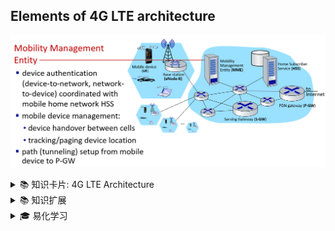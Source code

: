 ## Elements of 4G LTE architecture

![图片_1_1](images_LTE/page_1_img_1.png)

<details>
<summary>📚 知识卡片: 4G LTE Architecture</summary>

**解释**: 4G LTE架构是移动通信系统的框架，包括核心网、基站和用户设备等组件。

**示例**: 当你使用手机上网时，信号通过基站传输到核心网，再连接到互联网。

**有趣事实**: 4G LTE的下载速度比3G快很多，可以达到100Mbps以上。
</details>

<details>
<summary>📚 知识扩展</summary>

4G LTE（Long Term Evolution）是第四代移动通信技术，旨在提供更快的数据传输速度和更低的延迟。它由多个关键组件组成，包括eNodeB（基站）、MME（移动管理实体）、SGW（服务网关）和PGW（分组数据网关）。这些组件协同工作，确保用户设备能够高效地连接到互联网。
</details>

<details>
<summary>🎓 易化学习</summary>

想象一下，4G LTE就像一条高速公路，你的手机是汽车。基站（eNodeB）是高速公路的入口和出口，负责处理进出的信号。移动管理实体（MME）相当于交通指挥中心，管理车辆的行驶路线。服务网关（SGW）和分组数据网关（PGW）则像收费站，确保数据包正确传输并计费。
</details>